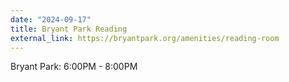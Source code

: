 ```yaml
---
date: "2024-09-17"
title: Bryant Park Reading
external_link: https://bryantpark.org/amenities/reading-room
---
```


Bryant Park: 6:00PM - 8:00PM
